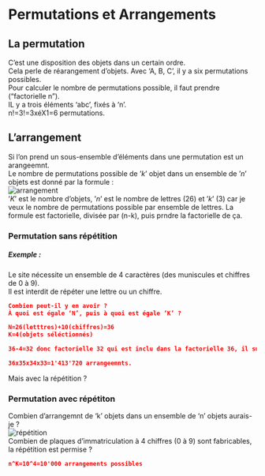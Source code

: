 # **Permutations et Arrangements**
## **La permutation**
C’est une disposition des objets dans un certain ordre.  
Cela perle de réarangement d’objets. Avec ‘A, B, C’, il y a six permutations possibles.  
Pour calculer le nombre de permutations possible, il faut prendre (“factorielle n”).  
IL y a trois éléments ‘abc’, fixés à ‘n’.  
n!=3!=3xéX1=6 permutations. <!-- abc est égales à factorielle 3, soit 3x2x1 = - permutations --> 
## **L’arrangement**
Si l’on prend un sous-ensemble d’éléments dans une permutation est un arangeemnt.  
Le nombre de permutations possible de ’_k_’ objet dans un ensemble de ’_n_’ objets est donné par la formule :  
![arrangement](../../../assets/arrangement.png)  
’_K_’ est le nombre d’objets, ’_n_’ est le nombre de lettres (26) et ’_k_’ (3) car je veux le nombre de permutations possible par ensemble de lettres. La formule est factorielle, divisée par (n-k), puis prndre la factorielle de ça.
### Permutation sans répétition
##### Exemple :
Le site nécessite un ensemble de 4 caractères (des muniscules et chiffres de 0 à 9).  
Il est interdit de répéter une lettre ou un chiffre.  
<!-- Les factorielles au numérateur et dénominateur sont très courants -->
```json
Combien peut-il y en avoir ?  
À quoi est égale ‘N’, puis à quoi est égale ‘K’ ?  

N=26(letttres)+10(chiffres)=36  
K=4(objets séléctionnés)  

36-4=32 donc factorielle 32 qui est inclu dans la factorielle 36, il suffit de barré 32 et inférieur au numérateur ce qui annule le dénominateur. 

36x35x34x33=1'413'720 arrangeemnts.
```
Mais avec la répétition ?
### Permutation avec répétiton
Combien d’arrangemnt de ‘k’ objets dans un ensemble de ‘n’ objets aurais-je ?  
![répétition](../../../assets/repetition.png)  
Combien de plaques d’immatriculation à 4 chiffres (0 à 9) sont fabricables, la répétition est permise ?  
```json
n^K=10^4=10'000 arrangements possibles
```